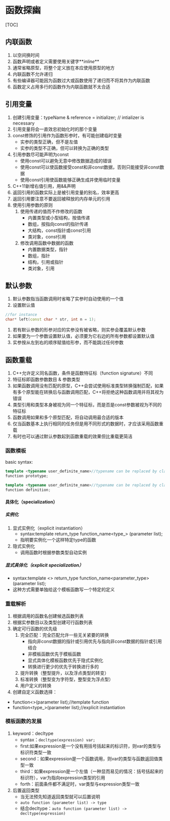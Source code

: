 # 函数探幽

[TOC]

## 内联函数

1. 以空间换时间
2. 函数声明或者定义需要使用关键字**_inline_**
3. 通常省略原型，将整个定义放在本应使用原型的地方
4. 内联函数不允许递归
5. 有些编译器可能因为函数过大或函数使用了递归而不将其作为内联函数
6. 函数定义占用多行的函数作为内联函数就不太合适

## 引用变量

1. 创建引用变量：typeName & reference = initializer;  // intializer is necessary
2. 引用变量将会一直效忠初始化时的那个变量
3. const修饰的引用作为函数形参时，有可能创建临时变量
   - 实参的类型正确，但不是左值
   - 实参的类型不正确，但可以转换为正确的类型
4. 引用参数尽可能声明为const
   - 使用const可以避免无意中修改数据造成的错误
   - 使用const可以使函数接受const和非const数据，否则只能接受非const数据
   - 使用const引用使函数能够正确生成并使用临时变量
5. C++11新增右值引用，用&&声明
6. 返回引用的函数实际上是被引用变量的别名，效率更高
7. 返回引用要注意不要返回被释放的内存单元的引用
8. 使用引用参数的原则
   1. 使用传递的值而不作修改的函数
      - 内置类型或小型结构，按值传递
      - 数组，按指向const的指针传递
      - 大结构，const指针或const引用
      - 类对象，const引用
   2. 修改调用函数中数据的函数
      - 内置数据类型，指针
      - 数组，指针
      - 结构，引用或指针
      - 类对象，引用

## 默认参数

1. 默认参数指当函数调用时省略了实参时自动使用的一个值
2. 设置默认值

```cpp
//for instance
char* left(const char * str, int n = 1);
```

1. 若有默认参数的形参对应的实参没有被省略，则实参会覆盖默认参数
2. 如果要为一个参数设置默认值，必须要为它右边的所有参数都设置默认值
3. 实参按从左到右的顺序赋值给形参，而不能跳过任何参数

## 函数重载

1. C++允许定义同名函数，条件是函数特征标（function signature）不同
2. 特征标即函数参数数目 & 参数类型
3. 如果函数调用没有匹配的原型，C++会尝试使用标准类型转换强制匹配，如果有多个原型能在转换后与函数调用匹配，C++将拒绝这种函数调用并将其视为错误
4. 类型引用和类型本身被视为同一个特征标，而是否是const参数被视为不同的特征标
5. 函数调用如果和多个原型匹配，将自动调用最合适的版本
6. 仅当函数基本上执行相同的任务但是用不同形式的数据时，才应该采用函数重载
7. 有时也可以通过默认参数起到函数重载的效果但比重载更简洁

### 函数模板

basic syntax:

```cpp
template <typename user_definite_name>//typename can be replaced by class
function prototype;

template <typename user_definite_name>//typename can be replaced by class
function definition;
```

#### 具体化（specialization）

##### 实例化

1. 显式实例化（explicit instantiation）
   - syntax:template return_type function_name<type_> (parameter list);
   - 指明要实例化一个这样特定type的函数
2. 隐式实例化
   - 调用函数时根据参数类型自动实例

##### 显式具体化（explicit specialization）

- syntax:template <> return_type function_name<parameter_type>(parameter list);
- 这种方式需要单独给这个模板函数写一个特定的定义

### 重载解析

1. 根据调用的函数名创建候选函数列表
2. 根据实参数目以及类型创建可行函数列表
3. 确定可行函数的优先级
   1. 完全匹配：完全匹配允许一些无关紧要的转换
      - 指向非const数据的指针或引用优先与指向非const数据的指针或引用结合
      - 非模板函数优先于模板函数
      - 显式具体化模板函数优先于隐式实例化
      - 转换进行更少的优先于转换进行多的
   2. 提升转换（整型提升，以及浮点类型的转变）
   3. 标准转换（整型变为字符型，整型变为浮点型）
   4. 用户定义的转换
4. 创建自定义函数选择：

- function<>(parameter list);//template function
- function<type_>(parameter list);//explicit instantiation

### 模板函数的发展

1. keyword：decltype
   - syntax：`decltype(expression) var;`
   - first:如果expression是一个没有用括号括起来的标识符，则var的类型与标识符类型一致
   - second：如果expression是一个函数调用，则var的类型与函数返回值类型一致
   - third：如果expression是一个左值（一种显而易见的情况：括号括起来的标识符），var为指向expression类型的引用
   - forth：前面条件都不满足时，var类型与expression类型一致
2. 后置返回类型
   - 当无法预先知道返回类型就可以后置说明
   - `auto function (parameter list) -> type`
   - 结合decltype：`auto function (parameter list) -> decltype(expression)`
